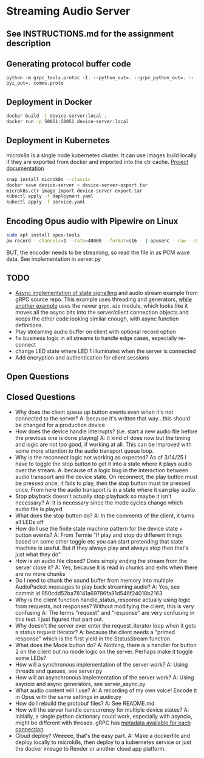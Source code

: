 # Streaming Audio Server

## See INSTRUCTIONS.md for the assignment description

## Generating protocol buffer code

`python -m grpc_tools.protoc -I. --python_out=. --grpc_python_out=. --pyi_out=. comms.proto`

## Deployment in Docker

```bash
docker build -t device-server:local .
docker run -p 50051:50051 device-server:local
```

## Deployment in Kubernetes

microk8s is a single node kubernetes cluster. It can use images build locally if they are exported from docker and imported into the ctr cache. [Project documentation](https://microk8s.io/docs/registry-images)

```bash
snap install microk8s --classic
docker save device-server > device-server-export.tar
microk8s.ctr image import device-server-export.tar
kubectl apply -f deployment.yaml
kubectl apply -f service.yaml
```

## Encoding Opus audio with Pipewire on Linux

```bash
sudo apt install opus-tools
pw-record --channels=1 --rate=48000 --format=s16 - | opusenc --raw --raw-rate 48000 --raw-chan 1 - playback.opus
```

BUT, the encoder needs to be streaming, so read the file in as PCM wave data. See implementation in server.py

## TODO

* [Async implementation of state signalling](https://github.com/grpc/grpc/tree/master/examples/python/async_streaming) and audio stream example from gRPC source repo. This example uses threading and generators, [while another example](https://github.com/grpc/grpc/blob/master/examples/python/helloworld/async_greeter_server.py#L34) uses the newer `grpc.aio` module, which looks like it moves all the async bits into the server/client connection objects and keeps the other code looking similar enough, with async function definitions.
* Play streaming audio buffer on client with optional record option
* fix business logic in all streams to handle edge cases, especially re-connect
* change LED state where LED 1 illuminates when the server is connected
* Add encryption and authentication for client sessions

## Open Questions

## Closed Questions

* Why does the client queue up button events even when it's not connected to the server?
  A: because it's written that way...this should be changed for a production device
* How does the device handle interrupts? (i.e. start a new audio file before the previous one is done playing)
  A: it kind of does now but the timing and logic are not too good, if working at all. This can be improved with some more attention to the audio transport queue loop.
* Why is the reconnect logic not working as expected? As of 3/14/25 I have to toggle the stop button to get it into a state where it plays audio over the stream.
  A: because of a logic bug in the interaction between audio transport and the device state. On reconnect, the play button must be pressed once, it fails to play, then the stop button must be pressed once. From here the audio transport is in a state where it can play audio.
* Stop playback doesn't actually stop playback so maybe it isn't necessary?
  A: It is necessary since the mode cycles change which audio file is played
* What does the stop button do?
  A: In the comments of the client, it turns all LEDs off
* How do I use the finite state machine pattern for the device state + button events?
  A: From Termie "If play and stop do different things based on some other toggle etc you can start pretending that state machine is useful. But if they always play and always stop then that's just what they do"
* How is an audio file closed? Does simply ending the stream from the server close it?
  A: Yes, because it is read in chunks and exits when there are no more chunks
* Do I need to chunk the sound buffer from memory into multiple AudioPacket messages to play back streaming audio?
  A: Yes, see commit id 950cdd52ba78141a69786fa81d546f24018b2163
* Why is the client function handle_status_response actually using logic from requests, not responses? Without modifying the client, this is very confusing
  A: The terms "request" and "response" are very confusing in this test. I just figured that part out.
* Why doesn't the server ever enter the request_iterator loop when it gets a status request iterator?
  A: because the client needs a "primed response" which is the first yield in the StatusStream function.
* What does the Mode button do?
  A: Nothing, there is a handler for button 2 on the client but no mode logic on the server. Perhaps make it toggle some LEDs?
* How will a synchronous implementation of the server work?
  A: Using threads and queues, see server.py
* How will an asynchronous implementation of the server work?
  A: Using asyncio and async generators, see server_async.py
* What audio content will I use?
  A: A recording of my own voice! Encode it in Opus with the same settings in audio.py
* How do I rebuild the protobuf files?
  A: See README.md
* How will the server handle concurrency for multiple device states?
  A: Initially, a single python dictionary could work, especially with asyncio, might be different with threads. gRPC has [metadata available for each connection](https://grpc.io/docs/what-is-grpc/core-concepts/#bidirectional-streaming-rpc)
* Cloud deploy? Weeeee, that's the easy part.
  A: Make a dockerfile and deploy locally to microk8s, then deploy to a kubernetes service or just the docker imeage to Render or another cloud app platform.
